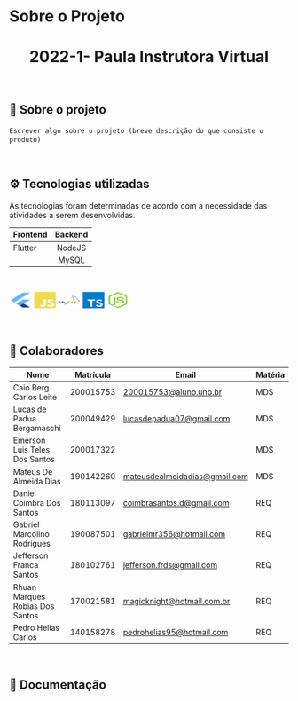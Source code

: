 # Sobre o Projeto

<div align="center">
   <h1> 2022-1- Paula Instrutora Virtual </h1>
</div>


<br/>

## 📄 Sobre o projeto
    Escrever algo sobre o projeto (breve descrição do que consiste o produto)
<br/>

## ⚙️ Tecnologias utilizadas

As tecnologias foram determinadas de acordo com a necessidade das atividades a serem desenvolvidas.

| Frontend                 |                           Backend  |
| :-------------------------------------------------- | :-------------------------------------------------------------------------------------------------------------------------------------------------------------------------------------------------------------------------------------------: |
| Flutter |  NodeJS |
|         |  MySQL  |

<br>
<p align="left"> 
    <img  height="30" width="40" src="https://raw.githubusercontent.com/dnfield/flutter_svg/7d374d7107561cbd906d7c0ca26fef02cc01e7c8/example/assets/flutter_logo.svg?sanitize=true">
    <img  height="30" width="40" src="https://raw.githubusercontent.com/devicons/devicon/master/icons/javascript/javascript-plain.svg">
    <img  height="30" width="40" src="https://raw.githubusercontent.com/devicons/devicon/master/icons/mysql/mysql-original-wordmark.svg">
    <img  height="30" width="40" src="https://raw.githubusercontent.com/devicons/devicon/master/icons/typescript/typescript-original.svg">
    <img  height="30" width="40" src="https://raw.githubusercontent.com/devicons/devicon/master/icons/nodejs/nodejs-original.svg">
</p>

<br/>

## 🤝 Colaboradores

| Nome | Matrícula | Email | Matéria |
|--------|------------|------------------------------------|------|
| Caio Berg Carlos Leite |	200015753 |	200015753@aluno.unb.br | MDS |
| Lucas de Padua Bergamaschi |	200049429 |	lucasdepadua07@gmail.com | MDS |
| Emerson Luis Teles Dos Santos |	200017322 |	 | MDS |
| Mateus De Almeida Dias |	190142260 |	mateusdealmeidadias@gmail.com | MDS |
| Daniel Coimbra Dos Santos |	180113097 |	coimbrasantos.d@gmail.com | REQ |
| Gabriel Marcolino Rodrigues |	190087501 |	gabrielmr356@hotmail.com | REQ |
| Jefferson Franca Santos |	180102761 |	jefferson.frds@gmail.com | REQ |
| Rhuan Marques Robias Dos Santos |	170021581 |	magicknight@hotmail.com.br | REQ |
| Pedro Helias Carlos |	140158278 |	pedrohelias95@hotmail.com | REQ |

<br/>

## 📜 Documentação